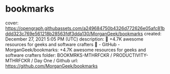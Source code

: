 # bookmarks

cover: https://opengraph.githubassets.com/a249684750b4326d772626e05afc81bddd323c769e561218b28563fdf3dda130/MorganGeek/bookmarks
created: December 27, 2021 5:05 PM (UTC)
description: :bookmark: +4.7K awesome resources for geeks and software crafters :beer: - GitHub - MorganGeek/bookmarks: +4.7K awesome resources for geeks and software crafters
folder: BOOKMRKS-MTHRFCKR / PRODUCTIVITY-MTHRFCKR / Day One / Github
url: https://github.com/MorganGeek/bookmarks